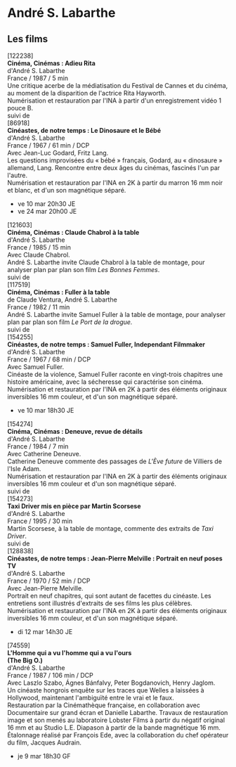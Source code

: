 # André S. Labarthe

## Les films

[122238]  
**Cinéma, Cinémas : Adieu Rita**  
d'André S. Labarthe  
France / 1987 / 5 min  
Une critique acerbe de la médiatisation du Festival de Cannes et du cinéma, au moment de la disparition de l'actrice Rita Hayworth.  
Numérisation et restauration par l'INA à partir d'un enregistrement vidéo 1 pouce B.  
suivi de  
[86918]  
**Cinéastes, de notre temps : Le Dinosaure et le Bébé**  
d'André S. Labarthe  
France / 1967 / 61 min / DCP  
Avec Jean-Luc Godard, Fritz Lang.  
Les questions improvisées du « bébé » français, Godard, au « dinosaure » allemand, Lang. Rencontre entre deux âges du cinémas, fascinés l'un par l'autre.  
Numérisation et restauration par l'INA en 2K à partir du marron 16 mm noir et blanc, et d'un son magnétique séparé.

- ve 10 mar 20h30 JE  
- ve 24 mar 20h00 JE

[121603]  
**Cinéma, Cinémas : Claude Chabrol à la table**  
d'André S. Labarthe  
France / 1985 / 15 min  
Avec Claude Chabrol.  
André S. Labarthe invite Claude Chabrol à la table de montage, pour analyser plan par plan son film _Les Bonnes Femmes_.  
suivi de  
[117519]  
**Cinéma, Cinémas : Fuller à la table**  
de Claude Ventura, André S. Labarthe  
France / 1982 / 11 min  
André S. Labarthe invite Samuel Fuller à la table de montage, pour analyser plan par plan son film _Le Port de la drogue._  
suivi de  
[154255]  
**Cinéastes, de notre temps : Samuel Fuller, Independant Filmmaker**  
d'André S. Labarthe  
France / 1967 / 68 min / DCP  
Avec Samuel Fuller.  
Cinéaste de la violence, Samuel Fuller raconte en vingt-trois chapitres une histoire américaine, avec la sécheresse qui caractérise son cinéma.  
Numérisation et restauration par l'INA en 2K à partir des éléments originaux inversibles 16 mm couleur, et d'un son magnétique séparé.

- ve 10 mar 18h30 JE

[154274]  
**Cinéma, Cinémas : Deneuve, revue de détails**  
d'André S. Labarthe  
France / 1984 / 7 min  
Avec Catherine Deneuve.  
Catherine Deneuve commente des passages de _L'Ève future_ de Villiers de l'Isle Adam.  
Numérisation et restauration par l'INA en 2K à partir des éléments originaux inversibles 16 mm couleur et d'un son magnétique séparé.  
suivi de  
[154273]  
**Taxi Driver mis en pièce par Martin Scorsese**  
d'André S. Labarthe  
France / 1995 / 30 min  
Martin Scorsese, à la table de montage, commente des extraits de _Taxi Driver_.  
suivi de  
[128838]  
**Cinéastes, de notre temps : Jean-Pierre Melville : Portrait en neuf poses TV**  
d'André S. Labarthe  
France / 1970 / 52 min / DCP  
Avec Jean-Pierre Melville.  
Portrait en neuf chapitres, qui sont autant de facettes du cinéaste. Les entretiens sont illustrés d'extraits de ses films les plus célèbres.  
Numérisation et restauration par l'INA en 2K à partir des éléments originaux inversibles 16 mm couleur, et d'un son magnétique séparé.

- di 12 mar 14h30 JE

[74559]  
**L'Homme qui a vu l'homme qui a vu l'ours**  
**(The Big O.)**  
d'André S. Labarthe  
France / 1987 / 106 min / DCP  
Avec Laszlo Szabo, Ágnes Bánfalvy, Peter Bogdanovich, Henry Jaglom.  
Un cinéaste hongrois enquête sur les traces que Welles a laissées à Hollywood, maintenant l'ambiguïté entre le vrai et le faux.  
Restauration par la Cinémathèque française, en collaboration avec Documentaire sur grand écran et Danielle Labarthe. Travaux de restauration image et son menés au laboratoire Lobster Films à partir du négatif original 16 mm et au Studio L.E. Diapason à partir de la bande magnétique 16 mm. Étalonnage réalisé par François Ede, avec la collaboration du chef opérateur du film, Jacques Audrain.

- je 9 mar 18h30 GF

